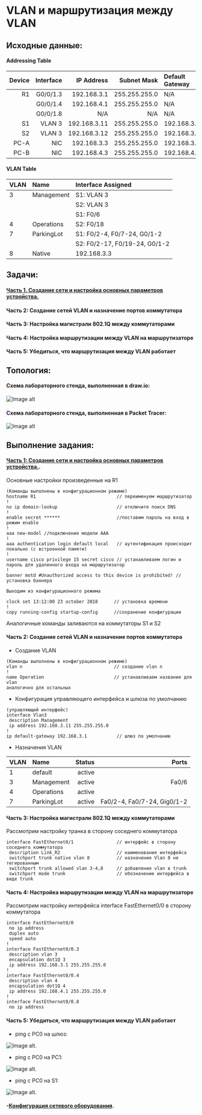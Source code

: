 # VLAN и маршрутизация между VLAN
    
## Исходные данные:

#### Addressing Table

| Device  | Interface          |IP Address   |Subnet Mask  |Default Gateway|
| -------:|------------------:| -------------:| -----------:| :-------------|
| R1      | G0/0/1.3           | 192.168.3.1  |255.255.255.0| N/A           |
|         | G0/0/1.4           | 192.168.4.1  |255.255.255.0| N/A           |
|         | G0/0/1.8           | N/A          |N/A          | N/A           |
| S1      | VLAN 3             | 192.168.3.11 |255.255.255.0| 192.168.3.1   |
| S2      | VLAN 3             | 192.168.3.12 |255.255.255.0| 192.168.3.1   |
| PC-A    | NIC                | 192.168.3.3  |255.255.255.0| 192.168.3.1   |
| PC-B    | NIC                | 192.168.4.3  |255.255.255.0| 192.168.4.1   |

#### VLAN Table

| VLAN    | Name             |Interface Assigned   
| :-------|:-----------------| :-----------| 
| 3       | Management       | S1: VLAN 3  |
|         |                  | S2: VLAN 3  |
|         |                  | S1: F0/6    |
| 4       | Operations       | S2: F0/18   |
| 7       | ParkingLot       | S1: F0/2-4, F0/7-24, G0/1-2   |
|         |                  | S2: F0/2-17, F0/19-24, G0/1-2 |
| 8       | Native           | 192.168.3.3  |

## Задачи:

#### [Часть 1. Создание сети и настройка основных параметров устройства.](https://github.com/Misha-cook/otus-networks/edit/main/labs/lab01/README.md#test)
#### Часть 2: Создание сетей VLAN и назначение портов коммутатора
#### Часть 3: Настройка магистрали 802.1Q между коммутаторами
#### Часть 4: Настройка маршрутизации между VLAN на маршрутизаторе
#### Часть 5: Убедиться, что маршрутизация между VLAN работает

## Топология:

#### Cхема лабораторного стенда, выполненная в draw.io:

![Image alt](https://github.com/Misha-cook/otus-networks/blob/main/labs/lab01/%D0%A1%D1%85%D0%B5%D0%BC%D0%B0.png)

#### Cхема лабораторного стенда, выполненная в Packet Tracer:

![Image alt](https://github.com/Misha-cook/otus-networks/blob/main/labs/lab01/%D0%A1%D1%85%D0%B5%D0%BC%D0%B0%20Packet%20Tracer.png)

## Выполнение задания:

#### [Часть 1: Создание сети и настройка основных параметров устройства.](#test).

Основные настройки произведенные на R1 

```
(Команды выполнены в конфигурационном режиме)
hostname R1                              // переименуем маршрутизатор
!
no ip domain-lookup                      // отключите поиск DNS
!
enable secret ******                     //поставим пароль на вход в режим enable
!
aaa new-model //подключение модели AAA
!
aaa authentication login default local   // аутентификация происходит локально (с встроенной памяти)
!
username cisco privilege 15 secret cisco // устанавливаем логин и пароль для удаленного входа на маршрутизатор
!
banner motd #Unauthorized access to this device is prohibited! // установка баннера

Выходим из конфигурационного режима

clock set 13:12:00 23 october 2018      // установка времени
!
copy running-config startup-config      //сохранение конфигурации
```
Аналогичные команды заливаются на коммутаторы S1 и S2

#### Часть 2: Создание сетей VLAN и назначение портов коммутатора
- Создание VLAN 
```
(Команды выполнены в конфигурационном режиме)
vlan n                                  // создание vlan n
!
name Operation                          // устанавливаем название для vlan 
аналогично для остальных 
```
- Конфигурация управляющего интерфейса и шлюза по умолчанию
```
(управляющий интерфейс)
interface Vlan3
 description Management
 ip address 192.168.3.11 255.255.255.0
!
ip default-gateway 192.168.3.1           // шлюз по умолчанию
``` 
- Назначения VLAN 

|VLAN| Name |Status    |Ports|
| :-------|:-----------------| -----------:| -----------:| 
|1|    default    |                      active|        | 
|3|    Management |                      active|   Fa0/6|
|4|    Operations |                      active|        |
|7|    ParkingLot |                      active|    Fa0/2-4, Fa0/7-24, Gig0/1-2|
                                              
#### Часть 3: Настройка магистрали 802.1Q между коммутаторами
Рассмотрим настройку транка в сторону соседнего коммутатора
```
interface FastEthernet0/1                // интерфейс в сторону соседнего коммутатора
 description Link_R2                     // наименование интерфейса
 switchport trunk native vlan 8          // назначение Vlan 8 не тегированным 
 switchport trunk allowed vlan 3-4,8     // добавление vlan в trunk
 switchport mode trunk                   // обозначение интерфейса в виде trunk
```
#### Часть 4: Настройка маршрутизации между VLAN на маршрутизаторе
Рассмотрим настройку интерфейса interface FastEthernet0/0 в сторону коммутатора
```
interface FastEthernet0/0
 no ip address
 duplex auto
 speed auto
!
interface FastEthernet0/0.3               
 description vlan 3
 encapsulation dot1Q 3
 ip address 192.168.3.1 255.255.255.0
!
interface FastEthernet0/0.4
 description vlan 4
 encapsulation dot1Q 4
 ip address 192.168.4.1 255.255.255.0
!
interface FastEthernet0/0.8
 no ip address
```
#### Часть 5: Убедиться, что маршрутизация между VLAN работает

- ping с PC0 на шлюз: 

![Image alt](https://github.com/Misha-cook/otus-networks/blob/main/labs/lab01/1.png).

- ping с PC0 на PC1:

![Image alt](https://github.com/Misha-cook/otus-networks/blob/main/labs/lab01/2.png).

- ping с PC0 на S1:

![Image alt](https://github.com/Misha-cook/otus-networks/blob/main/labs/lab01/3.png).

#### -[Конфигурация сетевого оборудования](config/).
